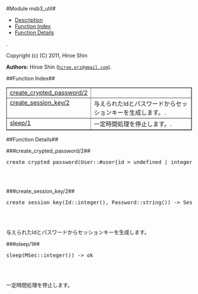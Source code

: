 

#Module msb3_util#
* [Description](#description)
* [Function Index](#index)
* [Function Details](#functions)


.



Copyright (c) (C) 2011, Hiroe Shin

__Authors:__ Hiroe Shin ([`hiroe.orz@gmail.com`](mailto:hiroe.orz@gmail.com)).<a name="index"></a>

##Function Index##


<table width="100%" border="1" cellspacing="0" cellpadding="2" summary="function index"><tr><td valign="top"><a href="#create_crypted_password-2">create_crypted_password/2</a></td><td></td></tr><tr><td valign="top"><a href="#create_session_key-2">create_session_key/2</a></td><td>与えられたIdとパスワードからセッションキーを生成します。.</td></tr><tr><td valign="top"><a href="#sleep-1">sleep/1</a></td><td>一定時間処理を停止します。.</td></tr></table>


<a name="functions"></a>

##Function Details##

<a name="create_crypted_password-2"></a>

###create_crypted_password/2##




<pre>create_crypted_password(User::#user{id = undefined | integer(), name = undefined | string(), longname = string(), email = undefined | string(), password = undefined | binary(), icon_url = string(), lat = string(), lng = string(), created_at = undefined | tuple()}, Password::string()) -&gt; CryptedPassword::string()</pre>
<br></br>


<a name="create_session_key-2"></a>

###create_session_key/2##




<pre>create_session_key(Id::integer(), Password::string()) -&gt; SessionKey::string()</pre>
<br></br>




与えられたIdとパスワードからセッションキーを生成します。<a name="sleep-1"></a>

###sleep/1##




<pre>sleep(MSec::integer()) -&gt; ok</pre>
<br></br>




一定時間処理を停止します。